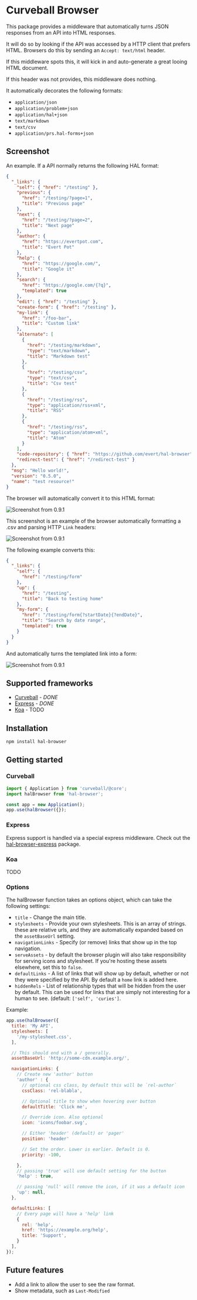 Curveball Browser
=================

This package provides a middleware that automatically turns JSON responses
from an API into HTML responses.

It will do so by looking if the API was accessed by a HTTP client that prefers
HTML. Browsers do this by sending an `Accept: text/html` header.

If this middleware spots this, it will kick in and auto-generate a great looing
HTML document.

If this header was not provides, this middleware does nothing.

It automatically decorates the following formats:

* `application/json`
* `application/problem+json`
* `application/hal+json`
* `text/markdown`
* `text/csv`
* `application/prs.hal-forms+json`

Screenshot
----------

An example. If a API normally returns the following HAL format:

```json
{
  "_links": {
    "self": { "href": "/testing" },
    "previous": {
      "href": "/testing/?page=1",
      "title": "Previous page"
    },
    "next": {
      "href": "/testing/?page=2",
      "title": "Next page"
    },
    "author": {
      "href": "https://evertpot.com",
      "title": "Evert Pot"
    },
    "help": {
      "href": "https://google.com/",
      "title": "Google it"
    },
    "search": {
      "href": "https://google.com/{?q}",
      "templated": true
    },
    "edit": { "href": "/testing" },
    "create-form": { "href": "/testing" },
    "my-link": {
      "href": "/foo-bar",
      "title": "Custom link"
    },
    "alternate": [
      {
        "href": "/testing/markdown",
        "type": "text/markdown",
        "title": "Markdown test"
      },
      {
        "href": "/testing/csv",
        "type": "text/csv",
        "title": "Csv test"
      },
      {
        "href": "/testing/rss",
        "type": "application/rss+xml",
        "title": "RSS"
      },
      {
        "href": "/testing/rss",
        "type": "application/atom+xml",
        "title": "Atom"
      }
    ],
    "code-repository": { "href": "https://github.com/evert/hal-browser" },
    "redirect-test": { "href": "/redirect-test" }
  },
  "msg": "Hello world!",
  "version": "0.5.0",
  "name": "test resource!"
}
```

The browser will automatically convert it to this HTML format:

![Screenshot from 0.9.1](https://github.com/evert/hal-browser/blob/master/screenshots/0.9.1.png)

This screenshot is an example of the browser automatically formatting a .csv
and parsing HTTP `Link` headers:

![Screenshot from 0.9.1](https://github.com/evert/hal-browser/blob/master/screenshots/0.9.1-csv.png)

The following example converts this:

```json
{
  "_links": {
    "self": {
      "href": "/testing/form"
    },
    "up": {
      "href": "/testing",
      "title": "Back to testing home"
    },
    "my-form": {
      "href": "/testing/form{?startDate}{?endDate}",
      "title": "Search by date range",
      "templated": true
    }
  }
}
```

And automatically turns the templated link into a form:

![Screenshot from 0.9.1](https://github.com/evert/hal-browser/blob/master/screenshots/0.9.1-form.png)


Supported frameworks
--------------------

* [Curveball][1] - *DONE*
* [Express][2] - *DONE*
* [Koa][3] - TODO

Installation
------------

    npm install hal-browser


Getting started
---------------

### Curveball

```typescript
import { Application } from 'curveball/@core';
import halBrowser from 'hal-browser';

const app = new Application();
app.use(halBrowser({});
```

### Express

Express support is handled via a special express middleware. Check out the
[hal-browser-express][5] package.


### Koa

TODO

### Options

The halBrowser function takes an options object, which can take the following
settings:

* `title` - Change the main title.
* `stylesheets` - Provide your own stylesheets. This is an array of strings.
  these are relative urls, and they are automatically expanded based on the
  `assetBaseUrl` setting.
* `navigationLinks` - Specify (or remove) links that show up in the top
  navigation.
* `serveAssets` - by default the browser plugin will also take responsibility
  for serving icons and stylesheet. If you're hosting these assets elsewhere,
  set this to `false`.
* `defaultLinks` - A list of links that will show up by default, whether or not
  they were specified by the API. By default a `home` link is added here.
* `hiddenRels` - List of relationship types that will be hidden from the user by
  default. This can be used for links that are simply not interesting for a human
  to see. (default: `['self', 'curies']`.

Example:

```javascript
app.use(halBrowser({
  title: 'My API',
  stylesheets: [
    '/my-stylesheet.css',
  ],

  // This should end with a / generally.
  assetBaseUrl: 'http://some-cdn.example.org/',

  navigationLinks: {
    // Create new 'author' button
    'author' : {
      // optional css class, by default this will be `rel-author`
      cssClass: 'rel-blabla',

      // Optional title to show when hovering over button
      defaultTitle: 'Click me',

      // Override icon. Also optional
      icon: 'icons/foobar.svg',

      // Either 'header' (default) or 'pager'
      position: 'header'

      // Set the order. Lower is earlier. Default is 0.
      priority: -100,

    },
    // passing 'true' will use default setting for the button
    'help' : true,

    // passing 'null' will remove the icon, if it was a default icon
    'up': null,
  },

  defaultLinks: [
    // Every page will have a 'help' link
    {
      rel: 'help',
      href: 'https://example.org/help',
      title: 'Support',
    }
  ],
});
```

Future features
---------------

* Add a link to allow the user to see the raw format.
* Show metadata, such as `Last-Modified`

[1]: https://github.com/curveballjs/core
[2]: https://expressjs.com/
[3]: https://koajs.com/
[4]: https://github.com/isagalaev/highlight.js/
[5]: https://github.com/evert/hal-browser-express/
